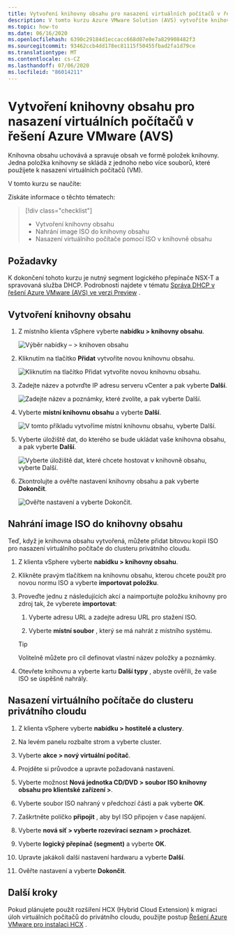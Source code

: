 ```yaml
---
title: Vytvoření knihovny obsahu pro nasazení virtuálních počítačů v řešení Azure VMware (AVS)
description: V tomto kurzu Azure VMware Solution (AVS) vytvoříte knihovnu obsahu pro nasazení virtuálního počítače v privátním cloudu služby AVS.
ms.topic: how-to
ms.date: 06/16/2020
ms.openlocfilehash: 6390c29184d1eccacc668d07e0e7a829908482f3
ms.sourcegitcommit: 93462ccb4dd178ec81115f50455fbad2fa1d79ce
ms.translationtype: MT
ms.contentlocale: cs-CZ
ms.lasthandoff: 07/06/2020
ms.locfileid: "86014211"
---
```

# <a name="create-a-content-library-to-deploy-vms-in-azure-vmware-solution-avs"></a>Vytvoření knihovny obsahu pro nasazení virtuálních počítačů v řešení Azure VMware (AVS)

Knihovna obsahu uchovává a spravuje obsah ve formě položek knihovny. Jedna položka knihovny se skládá z jednoho nebo více souborů, které použijete k nasazení virtuálních počítačů (VM). 
 
V tomto kurzu se naučíte:

Získáte informace o těchto tématech:
> [!div class="checklist"]
> * Vytvoření knihovny obsahu
> * Nahrání image ISO do knihovny obsahu
> * Nasazení virtuálního počítače pomocí ISO v knihovně obsahu

## <a name="prerequisites"></a>Požadavky

K dokončení tohoto kurzu je nutný segment logického přepínače NSX-T a spravovaná služba DHCP.  Podrobnosti najdete v tématu [Správa DHCP v řešení Azure VMware (AVS) ve verzi Preview](manage-dhcp.md) .

## <a name="create-a-content-library"></a>Vytvoření knihovny obsahu

1. Z místního klienta vSphere vyberte **nabídku > knihovny obsahu**.

   ![Výběr nabídky – > knihoven obsahu](./media/content-library/vsphere-menu-content-libraries.png)

1. Kliknutím na tlačítko **Přidat** vytvoříte novou knihovnu obsahu.

   ![Kliknutím na tlačítko Přidat vytvoříte novou knihovnu obsahu.](./media/content-library/create-new-content-library.png)

1. Zadejte název a potvrďte IP adresu serveru vCenter a pak vyberte **Další**.

   ![Zadejte název a poznámky, které zvolíte, a pak vyberte Další.](./media/content-library/new-content-library-step1.png)

1. Vyberte **místní knihovnu obsahu** a vyberte **Další**.

   ![V tomto příkladu vytvoříme místní knihovnu obsahu, vyberte Další.](./media/content-library/new-content-library-step2.png)

1. Vyberte úložiště dat, do kterého se bude ukládat vaše knihovna obsahu, a pak vyberte **Další**.

   ![Vyberte úložiště dat, které chcete hostovat v knihovně obsahu, vyberte Další.](./media/content-library/new-content-library-step3.png)

1. Zkontrolujte a ověřte nastavení knihovny obsahu a pak vyberte **Dokončit**.

   ![Ověřte nastavení a vyberte Dokončit.](./media/content-library/new-content-library-step4.png)

## <a name="upload-an-iso-image-to-the-content-library"></a>Nahrání image ISO do knihovny obsahu

Teď, když je knihovna obsahu vytvořená, můžete přidat bitovou kopii ISO pro nasazení virtuálního počítače do clusteru privátního cloudu. 

1. Z klienta vSphere vyberte **nabídku > knihovny obsahu**.

1. Klikněte pravým tlačítkem na knihovnu obsahu, kterou chcete použít pro novou normu ISO a vyberte **importovat položku**.

1. Proveďte jednu z následujících akcí a naimportujte položku knihovny pro zdroj tak, že vyberete **importovat**:
   1. Vyberte adresu URL a zadejte adresu URL pro stažení ISO.

   1. Vyberte **místní soubor** , který se má nahrát z místního systému.

   > [!TIP]
   > Volitelně můžete pro cíl definovat vlastní název položky a poznámky.

1. Otevřete knihovnu a vyberte kartu **Další typy** , abyste ověřili, že vaše ISO se úspěšně nahrály.


## <a name="deploy-a-vm-to-a-private-cloud-cluster"></a>Nasazení virtuálního počítače do clusteru privátního cloudu

1. Z klienta vSphere vyberte **nabídku > hostitelé a clustery**.

1. Na levém panelu rozbalte strom a vyberte cluster.

1. Vyberte **akce > nový virtuální počítač**.

1. Projděte si průvodce a upravte požadovaná nastavení.

1. Vyberte možnost **Nová jednotka CD/DVD > soubor ISO knihovny obsahu pro klientské zařízení >**.

1. Vyberte soubor ISO nahraný v předchozí části a pak vyberte **OK**.

1. Zaškrtněte políčko **připojit** , aby byl ISO připojen v čase napájení.

1. Vyberte **nová síť > vyberte rozevírací seznam > procházet**.

1. Vyberte **logický přepínač (segment)** a vyberte **OK**.

1. Upravte jakákoli další nastavení hardwaru a vyberte **Další**.

1. Ověřte nastavení a vyberte **Dokončit**.


## <a name="next-steps"></a>Další kroky

Pokud plánujete použít rozšíření HCX (Hybrid Cloud Extension) k migraci úloh virtuálních počítačů do privátního cloudu, použijte postup [Řešení Azure VMware pro instalaci HCX](hybrid-cloud-extension-installation.md) .

<!-- LINKS - external-->

<!-- LINKS - internal -->